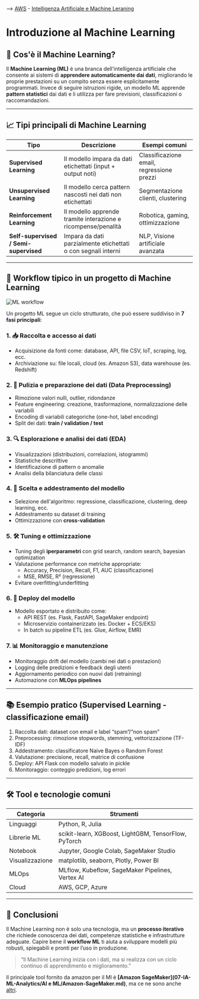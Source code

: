 --> [AWS](00-Intro/AWS.md)  -  [Intelligenza Artificiale e Machine Leraning](07-IA-ML-Analytics/Intelligenza-artificiale-Machine-Learning-e-Analytics.md)
# Introduzione al Machine Learning

## 🤖 Cos'è il Machine Learning?

Il **Machine Learning (ML)** è una branca dell'intelligenza artificiale che consente ai sistemi di **apprendere automaticamente dai dati**, migliorando le proprie prestazioni su un compito senza essere esplicitamente programmati. Invece di seguire istruzioni rigide, un modello ML apprende **pattern statistici** dai dati e li utilizza per fare previsioni, classificazioni o raccomandazioni.

---

## 📈 Tipi principali di Machine Learning

| Tipo                  | Descrizione                                                             | Esempi comuni                         |
|-----------------------|-------------------------------------------------------------------------|---------------------------------------|
| **Supervised Learning**   | Il modello impara da dati etichettati (input + output noti)              | Classificazione email, regressione prezzi |
| **Unsupervised Learning** | Il modello cerca pattern nascosti nei dati non etichettati               | Segmentazione clienti, clustering     |
| **Reinforcement Learning** | Il modello apprende tramite interazione e ricompense/penalità             | Robotica, gaming, ottimizzazione      |
| **Self-supervised / Semi-supervised** | Impara da dati parzialmente etichettati o con segnali interni   | NLP, Visione artificiale avanzata     |

---

## 🔁 Workflow tipico in un progetto di Machine Learning

![ML workflow](ML-workflow.png)

Un progetto ML segue un ciclo strutturato, che può essere suddiviso in **7 fasi principali**:

### 1. 📥 Raccolta e accesso ai dati

- Acquisizione da fonti come: database, API, file CSV, IoT, scraping, log, ecc.
- Archiviazione su: file locali, cloud (es. Amazon S3), data warehouse (es. Redshift)

### 2. 🧹 Pulizia e preparazione dei dati (Data Preprocessing)

- Rimozione valori nulli, outlier, ridondanze
- Feature engineering: creazione, trasformazione, normalizzazione delle variabili
- Encoding di variabili categoriche (one-hot, label encoding)
- Split dei dati: **train / validation / test**

### 3. 🔍 Esplorazione e analisi dei dati (EDA)

- Visualizzazioni (distribuzioni, correlazioni, istogrammi)
- Statistiche descrittive
- Identificazione di pattern o anomalie
- Analisi della bilanciatura delle classi

### 4. 🧠 Scelta e addestramento del modello

- Selezione dell'algoritmo: regressione, classificazione, clustering, deep learning, ecc.
- Addestramento su dataset di training
- Ottimizzazione con **cross-validation**

### 5. 🛠️ Tuning e ottimizzazione

- Tuning degli **iperparametri** con grid search, random search, bayesian optimization
- Valutazione performance con metriche appropriate:
  - Accuracy, Precision, Recall, F1, AUC (classificazione)
  - MSE, RMSE, R² (regressione)
- Evitare overfitting/underfitting

### 6. 🚀 Deploy del modello

- Modello esportato e distribuito come:
  - API REST (es. Flask, FastAPI, SageMaker endpoint)
  - Microservizio containerizzato (es. Docker + ECS/EKS)
  - In batch su pipeline ETL (es. Glue, Airflow, EMR)

### 7. 📊 Monitoraggio e manutenzione

- Monitoraggio drift del modello (cambi nei dati o prestazioni)
- Logging delle predizioni e feedback degli utenti
- Aggiornamento periodico con nuovi dati (retraining)
- Automazione con **MLOps pipelines**

---

## 📚 Esempio pratico (Supervised Learning - classificazione email)

1. Raccolta dati: dataset con email e label “spam”/“non spam”
2. Preprocessing: rimozione stopwords, stemming, vettorizzazione (TF-IDF)
3. Addestramento: classificatore Naive Bayes o Random Forest
4. Valutazione: precisione, recall, matrice di confusione
5. Deploy: API Flask con modello salvato in pickle
6. Monitoraggio: conteggio predizioni, log errori

---

## 🛠️ Tool e tecnologie comuni

| Categoria             | Strumenti                                          |
|-----------------------|----------------------------------------------------|
| Linguaggi             | Python, R, Julia                                   |
| Librerie ML           | scikit-learn, XGBoost, LightGBM, TensorFlow, PyTorch |
| Notebook              | Jupyter, Google Colab, SageMaker Studio            |
| Visualizzazione       | matplotlib, seaborn, Plotly, Power BI              |
| MLOps                 | MLflow, Kubeflow, SageMaker Pipelines, Vertex AI   |
| Cloud                 | AWS, GCP, Azure                                     |

---

## 📌 Conclusioni

Il Machine Learning non è solo una tecnologia, ma un **processo iterativo** che richiede conoscenza dei dati, competenze statistiche e infrastrutture adeguate. Capire bene il **workflow ML** ti aiuta a sviluppare modelli più robusti, spiegabili e pronti per l’uso in produzione.

> “Il Machine Learning inizia con i dati, ma si realizza con un ciclo continuo di apprendimento e miglioramento.”

Il principale tool fornito da amazon per il Ml è **[Amazon SageMaker](07-IA-ML-Analytics/AI e ML/Amazon-SageMaker.md)**, ma ce ne sono anche [altri](07-IA-ML-Analytics/Intelligenza-artificiale-Machine-Learning-e-Analytics.md).
